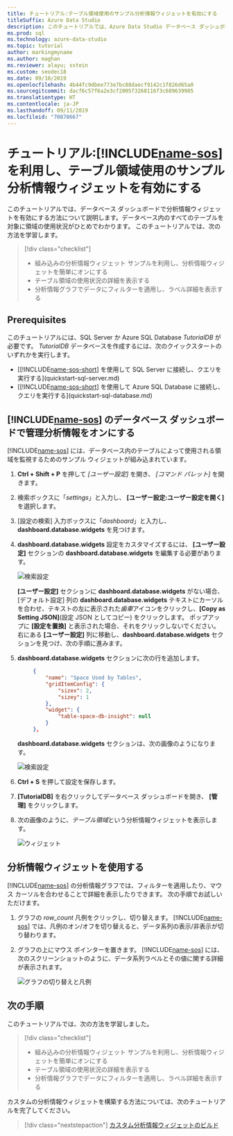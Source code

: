 ```yaml
---
title: チュートリアル:テーブル領域使用のサンプル分析情報ウィジェットを有効にする
titleSuffix: Azure Data Studio
description: このチュートリアルでは、Azure Data Studio データベース ダッシュボードでテーブル領域使用のサンプル分析情報ウィジェットを有効にする方法について説明します。
ms.prod: sql
ms.technology: azure-data-studio
ms.topic: tutorial
author: markingmyname
ms.author: maghan
ms.reviewer: alayu; sstein
ms.custom: seodec18
ms.date: 09/10/2019
ms.openlocfilehash: 4b44fc9dbee773e7bc88daecf9142c1f826d65a0
ms.sourcegitcommit: dacf6c57f6a2e3cf2005f3268116f3c609639905
ms.translationtype: HT
ms.contentlocale: ja-JP
ms.lasthandoff: 09/11/2019
ms.locfileid: "70878667"
---
```

# <a name="tutorial-enable-the-table-space-usage-sample-insight-widget-using-includename-sosincludesname-sos-shortmd"></a>チュートリアル:[!INCLUDE[name-sos](../includes/name-sos-short.md)] を利用し、テーブル領域使用のサンプル分析情報ウィジェットを有効にする

このチュートリアルでは、データベース ダッシュボードで分析情報ウィジェットを有効にする方法について説明します。データベース内のすべてのテーブルを対象に領域の使用状況がひとめでわかります。 このチュートリアルでは、次の方法を学習します。

> [!div class="checklist"]
> * 組み込みの分析情報ウィジェット サンプルを利用し、分析情報ウィジェットを簡単にオンにする
> * テーブル領域の使用状況の詳細を表示する
> * 分析情報グラフでデータにフィルターを適用し、ラベル詳細を表示する

## <a name="prerequisites"></a>Prerequisites

このチュートリアルには、SQL Server か Azure SQL Database *TutorialDB* が必要です。 *TutorialDB* データベースを作成するには、次のクイックスタートのいずれかを実行します。

* [[!INCLUDE[name-sos-short](../includes/name-sos-short.md)] を使用して SQL Server に接続し、クエリを実行する](quickstart-sql-server.md)
* [[!INCLUDE[name-sos-short](../includes/name-sos-short.md)] を使用して Azure SQL Database に接続し、クエリを実行する](quickstart-sql-database.md)

## <a name="turn-on-a-management-insight-on-includename-sosincludesname-sos-shortmds-database-dashboard"></a>[!INCLUDE[name-sos](../includes/name-sos-short.md)] のデータベース ダッシュボードで管理分析情報をオンにする

[!INCLUDE[name-sos](../includes/name-sos-short.md)] には、データベース内のテーブルによって使用される領域を監視するためのサンプル ウィジェットが組み込まれています。

1. **Ctrl + Shift + P** を押して *[ユーザー設定]* を開き、 *[コマンド パレット]* を開きます。

2. 検索ボックスに「*settings*」と入力し、 **[ユーザー設定:ユーザー設定を開く]** を選択します。

3. [設定の検索] 入力ボックスに「*dashboard*」と入力し、**dashboard.database.widgets** を見つけます。

4. **dashboard.database.widgets** 設定をカスタマイズするには、 **[ユーザー設定]** セクションの **dashboard.database.widgets** を編集する必要があります。

   ![検索設定](media/tutorial-table-space-sql-server/search-settings.png)

   <bpt id="p2">**</bpt>[ユーザー設定]<ept id="p2">**</ept> セクションに <bpt id="p1">**</bpt>dashboard.database.widgets<ept id="p1">**</ept> がない場合、[デフォルト設定] 列の <bpt id="p3">**</bpt>dashboard.database.widgets<ept id="p3">**</ept> テキストにカーソルを合わせ、テキストの左に表示された<bpt id="p4">*</bpt>歯車<ept id="p4">*</ept>アイコンをクリックし、<bpt id="p5">**</bpt>[Copy as Setting JSON]<ept id="p5">**</ept>\(設定 JSON としてコピー\) をクリックします。 ポップアップに **[設定を置換]** と表示された場合、それをクリックしないでください。 右にある **[ユーザー設定]** 列に移動し、**dashboard.database.widgets** セクションを見つけ、次の手順に進みます。

5. **dashboard.database.widgets** セクションに次の行を追加します。

   ```json
        {
            "name": "Space Used by Tables",
            "gridItemConfig": {
                "sizex": 2,
                "sizey": 1
            },
            "widget": {
                "table-space-db-insight": null
            }
        },
    ```

   **dashboard.database.widgets** セクションは、次の画像のようになります。

    ![検索設定](./media/tutorial-table-space-sql-server/insight-table-space.png)

6. **Ctrl + S** を押して設定を保存します。

7. **[TutorialDB]** を右クリックしてデータベース ダッシュボードを開き、 **[管理]** をクリックします。

8. 次の画像のように、*テーブル領域*という分析情報ウィジェットを表示します。

   ![ウィジェット](./media/tutorial-table-space-sql-server/insight-table-space-result.png)

## <a name="working-with-the-insight-chart"></a>分析情報ウィジェットを使用する

[!INCLUDE[name-sos](../includes/name-sos-short.md)] の分析情報グラフでは、フィルターを適用したり、マウス カーソルを合わせることで詳細を表示したりできます。 次の手順でお試しいただけます。

1. グラフの *row_count* 凡例をクリックし、切り替えます。 [!INCLUDE[name-sos](../includes/name-sos-short.md)] では、凡例のオン/オフを切り替えると、データ系列の表示/非表示が切り替わります。

2. グラフの上にマウス ポインターを置きます。 [!INCLUDE[name-sos](../includes/name-sos-short.md)] には、次のスクリーンショットのように、データ系列ラベルとその値に関する詳細が表示されます。

   ![グラフの切り替えと凡例](./media/tutorial-table-space-sql-server/insight-table-space-toggle.png)

## <a name="next-steps"></a>次の手順

このチュートリアルでは、次の方法を学習しました。
> [!div class="checklist"]
> * 組み込みの分析情報ウィジェット サンプルを利用し、分析情報ウィジェットを簡単にオンにする
> * テーブル領域の使用状況の詳細を表示する
> * 分析情報グラフでデータにフィルターを適用し、ラベル詳細を表示する

カスタムの分析情報ウィジェットを構築する方法については、次のチュートリアルを完了してください。

> [!div class="nextstepaction"]
> [カスタム分析情報ウィジェットのビルド](tutorial-build-custom-insight-sql-server.md)
